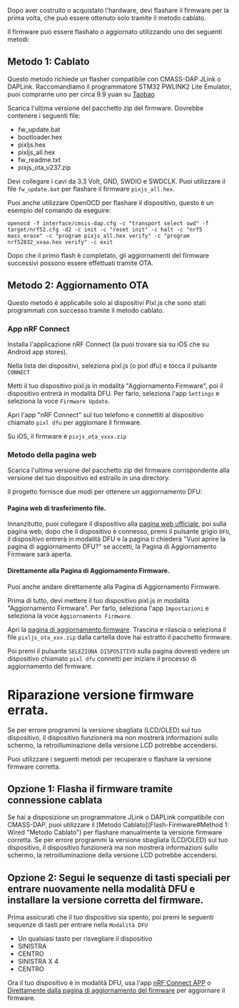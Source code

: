 Dopo aver costruito o acquistato l'hardware, devi flashare il firmware per la prima volta, che può essere ottenuto solo tramite il metodo cablato.

Il firmware può essere flashato o aggiornato utilizzando uno dei seguenti metodi:

## Metodo 1: Cablato
Questo metodo richiede un flasher compatibile con CMASS-DAP JLink o DAPLink. Raccomandiamo il programmatore STM32 PWLINK2 Lite Emulator, puoi comprarne uno per circa 9.9 yuan su [Taobao](https://item.taobao.com/item.htm?spm=a1z09.2.0.0.4b942e8deXyaQO&id=675067753017&_u=d2p75qfn774a "Taobao")

Scarica l'ultima versione del pacchetto zip del firmware. Dovrebbe contenere i seguenti file:
- fw_update.bat
- bootloader.hex
- pixljs.hex
- pixljs_all.hex
- fw_readme.txt
- pixjs_ota_v237.zip

Devi collegare i cavi da 3.3 Volt, GND, SWDIO e SWDCLK. Puoi utilizzare il file `fw_update.bat` per flashare il firmware `pixjs_all.hex`.

Puoi anche utilizzare OpenOCD per flashare il dispositivo, questo è un esempio del comando da eseguire:
```
openocd -f interface/cmsis-dap.cfg -c "transport select swd" -f target/nrf52.cfg -d2 -c init -c "reset init" -c halt -c "nrf5 mass_erase" -c "program pixjs_all.hex verify" -c "program nrf52832_xxaa.hex verify" -c exit
```
Dopo che il primo flash è completato, gli aggiornamenti del firmware successivi possono essere effettuati tramite OTA.

## Metodo 2: Aggiornamento OTA
Questo metodo è applicabile solo ai dispositivi Pixl.js che sono stati programmati con successo tramite il metodo cablato.

### App nRF Connect
Installa l'applicazione nRF Connect (la puoi trovare sia su iOS che su Android app stores).

Nella lista dei dispositivi, seleziona pixl.js (o pixl dfu) e tocca il pulsante `CONNECT`

Metti il tuo dispositivo pixl.js in modalità "Aggiornamento Firmware", poi il dispositivo entrerà in modalità DFU. Per farlo, seleziona l'app `Settings` e seleziona la voce `Firmware Update`.

Apri l'app "nRF Connect" sul tuo telefono e connettiti al dispositivo chiamato `pixl dfu` per aggiornare il firmware.

Su iOS, il firmware è `pixjs_ota_vxxx.zip`

### Metodo della pagina web
Scarica l'ultima versione del pacchetto zip del firmware corrispondente alla versione del tuo dispositivo ed estrailo in una directory.

Il progetto fornisce due modi per ottenere un aggiornamento DFU:

#### Pagina web di trasferimento file.
Innanzitutto, puoi collegare il dispositivo alla [pagina web ufficiale](https://pixl.amiibo.xyz/ "pagina web ufficiale"), poi sulla pagina web, dopo che il dispositivo è connesso, premi il pulsante grigio `DFU`, il dispositivo entrerà in modalità DFU e la pagina ti chiederà "Vuoi aprire la pagina di aggiornamento DFU?" se accetti, la Pagina di Aggiornamento Firmware sarà aperta.

#### Direttamente alla Pagina di Aggiornamento Firmware.
Puoi anche andare direttamente alla Pagina di Aggiornamento Firmware.

Prima di tutto, devi mettere il tuo dispositivo pixl.js in modalità "Aggiornamento Firmware". Per farlo, seleziona l'app `Impostazioni` e seleziona la voce `Aggiornamento Firmware`.

Apri la [pagina di aggiornamento firmware](https://thegecko.github.io/web-bluetooth-dfu). Trascina e rilascia o seleziona il file `pixljs_ota_xxx.zip` dalla cartella dove hai estratto il pacchetto firmware.

Poi premi il pulsante `SELEZIONA DISPOSITIVO` sulla pagina dovresti vedere un dispositivo chiamato `pixl dfu` connetti per iniziare il processo di aggiornamento del firmware.


# Riparazione versione firmware errata.

Se per errore programmi la versione sbagliata (LCD/OLED) sul tuo dispositivo, il dispositivo funzionerà ma non mostrerà informazioni sullo schermo, la retroilluminazione della versione LCD potrebbe accendersi.

Puoi utilizzare i seguenti metodi per recuperare o flashare la versione firmware corretta.

## Opzione 1: Flasha il firmware tramite connessione cablata

Se hai a disposizione un programmatore JLink o DAPLink compatibile con CMASS-DAP, puoi utilizzare il [Metodo Cablato](Flash-Firmware#Method 1: Wired "Metodo Cablato") per flashare manualmente la versione firmware corretta.
Se per errore programmi la versione sbagliata (LCD/OLED) sul tuo dispositivo, il dispositivo funzionerà ma non mostrerà informazioni sullo schermo, la retroilluminazione della versione LCD potrebbe accendersi.

## Opzione 2: Segui le sequenze di tasti speciali per entrare nuovamente nella modalità DFU e installare la versione corretta del firmware.

Prima assicurati che il tuo dispositivo sia spento, poi premi le seguenti sequenze di tasti per entrare nella `Modalità DFU`

- Un qualsiasi tasto per risvegliare il dispositivo
- SINISTRA
- CENTRO
- SINISTRA X 4
- CENTRO

Ora il tuo dispositivo è in modalità DFU, usa l'app [nRF Connect APP](#nRF-Connect-APP) o [Direttamente dalla pagina di aggiornamento del firmware](#directly-to-the-firmware-update-page) per aggiornare il firmware.